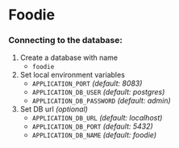# Foodie


### Connecting to the database: 
1. Create a database with name
   - `foodie`
2. Set local environment variables
   - `APPLICATION_PORT` _(default: 8083)_
   - `APPLICATION_DB_USER` _(default: postgres)_
   - `APPLICATION_DB_PASSWORD` _(default: admin)_
3. Set DB url _(optional)_
   - `APPLICATION_DB_URL` _(default: localhost)_
   - `APPLICATION_DB_PORT` _(default: 5432)_
   - `APPLICATION_DB_NAME` _(default: foodie)_
